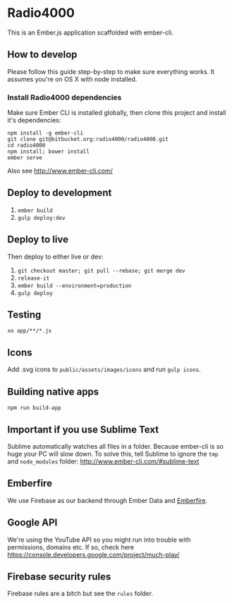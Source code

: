 # Radio4000

This is an Ember.js application scaffolded with ember-cli.

## How to develop

Please follow this guide step-by-step to make sure everything works. It assumes you're on OS X with node installed.

### Install Radio4000 dependencies

Make sure Ember CLI is installed globally, then clone this project and install it's dependencies:

```
npm install -g ember-cli
git clone git@bitbucket.org:radio4000/radio4000.git
cd radio4000
npm install; bower install
ember serve
```

Also see http://www.ember-cli.com/

## Deploy to development

1. `ember build`
2. `gulp deploy:dev`

## Deploy to live

Then deploy to either live or dev:

1. `git checkout master; git pull --rebase; git merge dev`
2. `release-it`
3. `ember build --environment=production`
4. `gulp deploy`

## Testing

```
xo app/**/*.js
```

## Icons

Add .svg icons to `public/assets/images/icons` and run `gulp icons`.

## Building native apps

`npm run build-app`

## Important if you use Sublime Text

Sublime automatically watches all files in a folder. Because ember-cli is so huge your PC will slow down. To solve this, tell Sublime to ignore the `tmp` and `node_modules` folder: http://www.ember-cli.com/#sublime-text

## Emberfire

We use Firebase as our backend through Ember Data and [Emberfire](https://github.com/firebase/emberfire).

## Google API

We're using the YouTube API so you might run into trouble with permissions, domains etc. If so, check here https://console.developers.google.com/project/much-play/

## Firebase security rules

Firebase rules are a bitch but see the `rules` folder.
